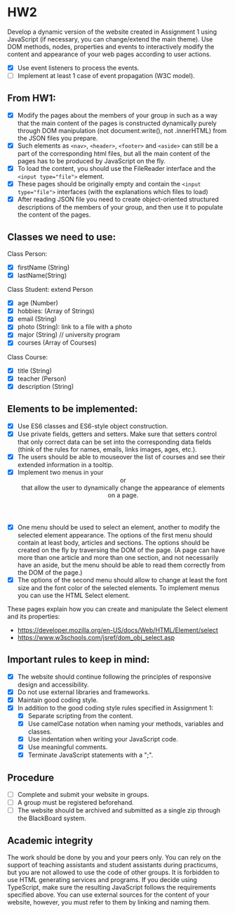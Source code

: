 # HW2
 
Develop a dynamic version of the website created in Assignment 1 using JavaScript (if necessary, you can change/extend the main theme). Use DOM methods, nodes, properties and events to interactively modify the content and appearance of your web pages according to user actions.

- [X] Use event listeners to process the events.
- [ ] Implement at least 1 case of event propagation (W3C model).

## From HW1:
- [X] Modify the pages about the members of your group in such as a way that the main content of the pages is constructed dynamically purely through DOM manipulation (not document.write(), not .innerHTML) from the JSON files you prepare. 
- [X] Such elements as `<nav>`, `<header>`, `<footer>` and `<aside>` can still be a part of the corresponding html files, but all the main content of the pages has to be produced by JavaScript on the fly. 
- [X] To load the content, you should use the FileReader interface and the `<input type="file">` element. 
- [X] These pages should be originally empty and contain the `<input type="file">` interfaces (with the explanations which files to load)
- [X] After reading JSON file you need to create object-oriented structured descriptions of the members of your group, and then use it to populate the content of the pages.

## Classes we need to use:
Class Person:
- [X] firstName (String)
- [X] lastName(String)
 
Class Student: extend Person
- [X] age (Number)
- [X] hobbies: (Array of Strings)
- [X] email (String)
- [X] photo (String): link to a file with a photo
- [X] major (String) // university program
- [X] courses (Array of Courses)
 
Class Course:
- [X] title (String)
- [X] teacher (Person)
- [X] description (String)

## Elements to be implemented:
- [X] Use ES6 classes and ES6-style object construction.
- [X] Use private fields, getters and setters. Make sure that setters control that only correct data can be set into the corresponding data fields (think of the rules for names, emails, links images, ages, etc.).
- [X] The users should be able to mouseover the list of courses and see their extended information in a tooltip.
- [X] Implement two menus in your <header> or <footer> that allow the user to dynamically change the appearance of elements on a page.
- [X] One menu should be used to select an element, another to modify the selected element appearance. The options of the first menu should contain at least body, articles and sections. The options should be created on the fly by traversing the DOM of the page. (A page can have more than one article and more than one section, and not necessarily have an aside, but the menu should be able to read them correctly from the DOM of the page.)
- [X] The options of the second menu should allow to change at least the font size and the font color of the selected elements. To implement menus you can use the HTML Select element.

These pages explain how you can create and manipulate the Select element and its properties:
- https://developer.mozilla.org/en-US/docs/Web/HTML/Element/select
- https://www.w3schools.com/jsref/dom_obj_select.asp

## Important rules to keep in mind:
- [X] The website should continue following the principles of responsive design and accessibility.
- [X] Do not use external libraries and frameworks.
- [X] Maintain good coding style.
- [X] In addition to the good coding style rules specified in Assignment 1:
	- [X] Separate scripting from the content.
	- [X] Use camelCase notation when naming your methods, variables and classes.
	- [X] Use indentation when writing your JavaScript code.
	- [X] Use meaningful comments.
	- [X] Terminate JavaScript statements with a ";".

## Procedure
- [ ] Complete and submit your website in groups.
- [ ] A group must be registered beforehand.
- [ ] The website should be archived and submitted as a single zip through the BlackBoard system.

## Academic integrity
The work should be done by you and your peers only. You can rely on the support of teaching assistants and student assistants during practicums, but you are not allowed to use the code of other groups. It is forbidden to use HTML generating services and programs. If you decide using TypeScript, make sure the resulting JavaScript follows the requirements specified above. You can use external sources for the content of your website, however, you must refer to them by linking and naming them.


